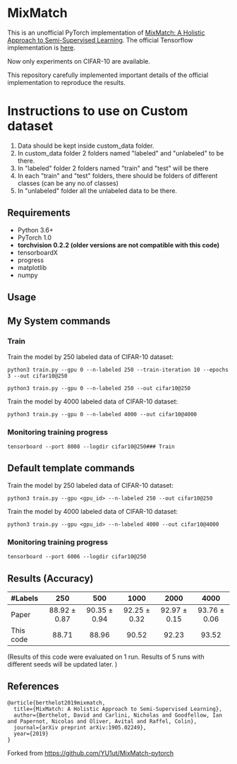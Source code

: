 # MixMatch
This is an unofficial PyTorch implementation of [MixMatch: A Holistic Approach to Semi-Supervised Learning](https://arxiv.org/abs/1905.02249). 
The official Tensorflow implementation is [here](https://github.com/google-research/mixmatch).

Now only experiments on CIFAR-10 are available.

This repository carefully implemented important details of the official implementation to reproduce the results.


# Instructions to use on Custom dataset
1. Data should be kept inside custom_data folder.
2. In custom_data folder 2 folders named "labeled" and "unlabeled" to be there.
3. In "labeled" folder 2 folders named "train" and "test" will be there
4. In each "train" and "test" folders, there should be folders of different classes (can be any no.of classes)
4. In "unlabeled" folder all the unlabeled data to be there.


## Requirements
- Python 3.6+
- PyTorch 1.0
- **torchvision 0.2.2 (older versions are not compatible with this code)** 
- tensorboardX
- progress
- matplotlib
- numpy

## Usage
## My System commands
### Train
Train the model by 250 labeled data of CIFAR-10 dataset:
```
python3 train.py --gpu 0 --n-labeled 250 --train-iteration 10 --epochs 3 --out cifar10@250
```

```
python3 train.py --gpu 0 --n-labeled 250 --out cifar10@250
```

Train the model by 4000 labeled data of CIFAR-10 dataset:

```
python3 train.py --gpu 0 --n-labeled 4000 --out cifar10@4000
```

### Monitoring training progress
```
tensorboard --port 8008 --logdir cifar10@250### Train
```
## Default template commands
Train the model by 250 labeled data of CIFAR-10 dataset:

```
python3 train.py --gpu <gpu_id> --n-labeled 250 --out cifar10@250
```

Train the model by 4000 labeled data of CIFAR-10 dataset:

```
python3 train.py --gpu <gpu_id> --n-labeled 4000 --out cifar10@4000
```

### Monitoring training progress
```
tensorboard --port 6006 --logdir cifar10@250
```

## Results (Accuracy)
| #Labels | 250 | 500 | 1000 | 2000| 4000 |
|:---|:---:|:---:|:---:|:---:|:---:|
|Paper | 88.92 ± 0.87 | 90.35 ± 0.94 | 92.25 ± 0.32| 92.97 ± 0.15 |93.76 ± 0.06|
|This code | 88.71 | 88.96 | 90.52 | 92.23 | 93.52 |

(Results of this code were evaluated on 1 run. Results of 5 runs with different seeds will be updated later. )

## References
```
@article{berthelot2019mixmatch,
  title={MixMatch: A Holistic Approach to Semi-Supervised Learning},
  author={Berthelot, David and Carlini, Nicholas and Goodfellow, Ian and Papernot, Nicolas and Oliver, Avital and Raffel, Colin},
  journal={arXiv preprint arXiv:1905.02249},
  year={2019}
}
```
Forked from https://github.com/YU1ut/MixMatch-pytorch
